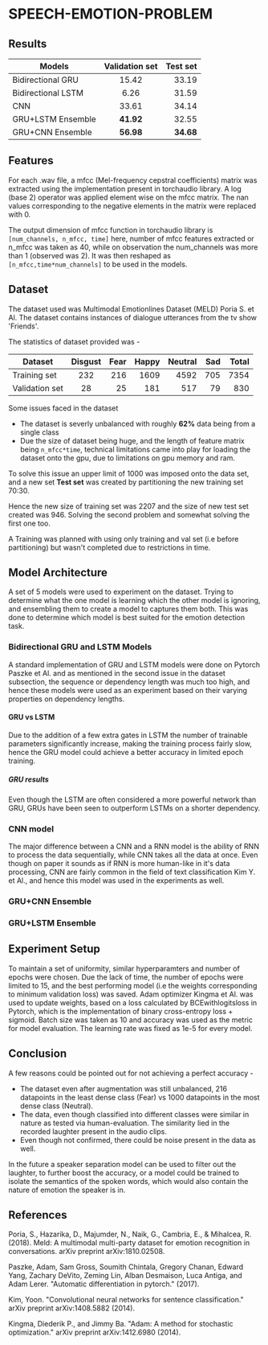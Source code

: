 # SPEECH-EMOTION-PROBLEM

## Results

| Models        |Validation set          | Test set  |
| ------------- |:-------------:| -----:|
| Bidirectional GRU      | 15.42 | 33.19 |
| Bidirectional LSTM      | 6.26      |   31.59 |
| CNN      | 33.61      |   34.14 |
| GRU+LSTM Ensemble      | **41.92**      |   32.55 |
| GRU+CNN Ensemble  | **56.98**      |    **34.68** |


## Features 
For each .wav file, a mfcc (Mel-frequency cepstral coefficients) matrix was extracted using the implementation present in torchaudio library. A log (base 2) operator was applied element wise on the mfcc matrix. The nan values corresponding to the negative elements in the matrix were replaced with 0. 

The output dimension of mfcc function in torchaudio library is `[num_channels, n_mfcc, time]` here, number of mfcc features extracted or n_mfcc was taken as 40, while on observation the num_channels was more than 1 (observed was 2). It was then reshaped as `[n_mfcc,time*num_channels]` to be used in the models. 

## Dataset 
The dataset used was Multimodal Emotionlines Dataset (MELD) Poria S. et Al. The dataset contains instances of dialogue utterances from the tv show 'Friends'.

The statistics of dataset provided was - 

| Dataset   |Disgust | Fear | Happy | Neutral | Sad | Total |           
| ------------- |:-------------:|-------------:|-------------:|-------------:|-------------:|-------------:|
|Training set      | 232 | 216 | 1609 | 4592 | 705 | 7354 | 
|Validation set     | 28 | 25 | 181 | 517 | 79 |  830 

Some issues faced in the dataset
 *  The dataset is severly unbalanced with roughly **62%** data being from a single class 
 *  Due the size of dataset being huge, and the length of feature matrix being `n_mfcc*time`, technical limitations came into play for loading the dataset onto the gpu, due to limitations on gpu memory and ram. 
 
 To solve this issue an upper limit of 1000 was imposed onto the data set, and a new set **Test set** was created by partitioning the new training set 70:30. 
 
 Hence the new size of training set was 2207 and the size of new test set created was 946. Solving the second problem and somewhat solving the first one too. 
 
 A Training was planned with using only training and val set (i.e before partitioning) but wasn't completed due to restrictions in time. 
 
## Model Architecture 
 A set of 5 models were used to experiment on the dataset. Trying to determine what the one model is learning which the other model is ignoring, and ensembling them to create a model to captures them both. This was done to determine which model is best suited for the emotion detection task. 

### Bidirectional GRU and LSTM Models 
A standard implementation of GRU and LSTM models were done on Pytorch Paszke et Al. and as mentioned in the second issue in the dataset subsection, the sequence or dependency length was much too high, and hence these models were used as an experiment based on their varying properties on dependency lengths. 

#### GRU vs LSTM 
Due to the addition of a few extra gates in LSTM the number of trainable parameters significantly increase, making the training process fairly slow, hence the GRU model could achieve a better accuracy in limited epoch training.  

##### GRU results

Even though the LSTM are often considered a more powerful network than GRU, GRUs have been seen to outperform LSTMs on a shorter dependency. 

### CNN model
The major difference between a CNN and a RNN model is the ability of RNN to process the data sequentially, while CNN takes all the data at once. Even though on paper it sounds as if RNN is more human-like in it's data processing, CNN are fairly common in the field of text classification Kim Y. et Al., and hence this model was used in the experiments as well. 

### GRU+CNN Ensemble 

### GRU+LSTM Ensemble 

## Experiment Setup 
To maintain a set of uniformity, similar hyperparamters and number of epochs were chosen. Due the lack of time, the number of epochs were limited to 15, and the best performing model (i.e the weights corresponding to minimum validation loss) was saved. Adam optimizer Kingma et Al. was used to update weights, based on a loss calculated by BCEwithlogitsloss in Pytorch, which is the implementation of binary cross-entropy loss + sigmoid. Batch size was taken as 10 and accuracy was used as the metric for model evaluation. The learning rate was fixed as 1e-5 for every model.

 ## Conclusion
 A few reasons could be pointed out for not achieving a perfect accuracy - 
  *  The dataset even after augmentation was still unbalanced, 216 datapoints in the least dense class (Fear) vs 1000 datapoints in the most dense class (Neutral).
  *  The data, even though classified into different classes were similar in nature as tested via human-evaluation. The similarity lied in the recorded laughter present in the audio clips. 
  *  Even though not confirmed, there could be noise present in the data as well.
  
In the future a speaker separation model can be used to filter out the laughter, to further boost the accuracy, or a model could be trained to isolate the semantics of the spoken words, which would also contain the nature of emotion the speaker is in. 
 

 ## References 
 Poria, S., Hazarika, D., Majumder, N., Naik, G., Cambria, E., & Mihalcea, R. (2018). Meld: A multimodal multi-party dataset for emotion recognition in conversations. arXiv preprint arXiv:1810.02508.
 
 Paszke, Adam, Sam Gross, Soumith Chintala, Gregory Chanan, Edward Yang, Zachary DeVito, Zeming Lin, Alban Desmaison, Luca Antiga, and Adam Lerer. "Automatic differentiation in pytorch." (2017).
 
 Kim, Yoon. "Convolutional neural networks for sentence classification." arXiv preprint arXiv:1408.5882 (2014).
 
 Kingma, Diederik P., and Jimmy Ba. "Adam: A method for stochastic optimization." arXiv preprint arXiv:1412.6980 (2014).

 
